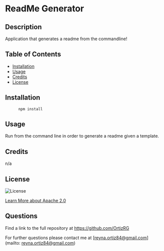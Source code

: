 # ReadMe Generator

  ## Description
  Application that generates a readme from the commandline!
  ## Table of Contents

  * [Installation](#installation)
  * [Usage](#usage)
  * [Credits](#credits)
  * [License](#license)
  
  ## Installation
  
          npm install

  ## Usage

  Run from the command line in order to generate a readme given a template.

  ## Credits

  n/a

  ## License
  
  ![License](https://img.shields.io/github/license/Jire/KTON.svg)

  [Learn More about Apache 2.0](https://choosealicense.com/licenses/apache-2.0/)


  ## Questions

  Find a link to the full repository at https://github.com/OrtizRG

  For further questions please contact me at [reyna.ortiz84@gmail.com](mailto: reyna.ortiz84@gmail.com)
